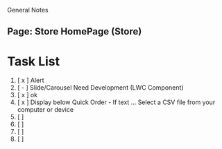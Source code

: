 General Notes 

## Page: Store HomePage (Store)

# Task List
1. [ x ] Alert 
2. [ - ] Slide/Carousel Need Development (LWC Component)
3. [ x ] ok 
4. [ x ] Display below Quick Order - If text ... Select a CSV file from your computer or device 
5. [   ] 
6. [   ] 
7. [   ] 
8. [   ] 
